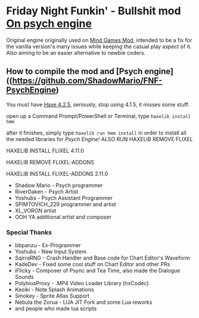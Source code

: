 # Friday Night Funkin' - Bullshit mod [On psych engine](https://github.com/ShadowMario/FNF-PsychEngine)
Original engine originally used on [Mind Games Mod](https://gamebanana.com/mods/301107), intended to be a fix for the vanilla version's many issues while keeping the casual play aspect of it. Also aiming to be an easier alternative to newbie coders.

## How to compile the mod and [Psych engine]((https://github.com/ShadowMario/FNF-PsychEngine)
You must have [Haxe 4.2.5](https://haxe.org/download/version/4.2.5//), seriously, stop using 4.1.5, it misses some stuff.

open up a Command Prompt/PowerShell or Terminal, type `haxelib install hmm`

after it finishes, simply type `haxelib run hmm install` in order to install all the needed libraries for *Psych Engine!*
ALSO RUN HAXELIB REMOVE FLIXEL

HAXELIB INSTALL FLIXEL 4.11.0

HAXELIB REMOVE FLIXEL-ADDONS

HAXELIB INSTALL FLIXEL-ADDONS 2.11.0


* Shadow Mario -  Psych programmer
* RiverOaken -  Psych Artist
* Yoshubs - Psych Assistant Programmer
* SPIMTOVICH_229 programmer and artist
* XL_VORON artist
* OOH YA additional artist and composer

### Special Thanks
* bbpanzu - Ex-Programmer
* Yoshubs - New Input System
* SqirraRNG - Crash Handler and Base code for Chart Editor's Waveform
* KadeDev - Fixed some cool stuff on Chart Editor and other PRs
* iFlicky - Composer of Psync and Tea Time, also made the Dialogue Sounds
* PolybiusProxy - .MP4 Video Loader Library (hxCodec)
* Keoiki - Note Splash Animations
* Smokey - Sprite Atlas Support
* Nebula the Zorua - LUA JIT Fork and some Lua reworks
* and people who made lua scripts
